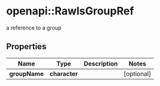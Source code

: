 # openapi::RawlsGroupRef

a reference to a group

## Properties
Name | Type | Description | Notes
------------ | ------------- | ------------- | -------------
**groupName** | **character** |  | [optional] 



